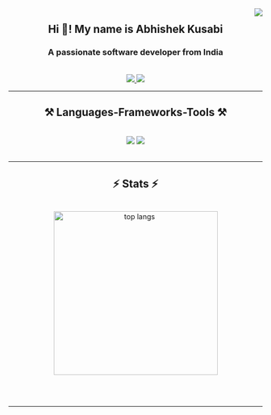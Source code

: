 <img align="right" src="https://visitor-badge.laobi.icu/badge?page_id=AbhishekKusabi.AbhishekKusabi" />

<h2 align="center">Hi 👋! My name is Abhishek Kusabi</h2>

<h3 align="center">A passionate software developer from India </h3>

<br/>

 <!-- Social Buttons  -->
<div align="center"> 
  <a href="mailto:kusabiabhishek@gmail.com" target ="_blank">
    <img src="https://img.icons8.com/?size=50&id=P7UIlhbpWzZm&format=png&color=000000?" target ="_blank" />
  </a>
  <a href="https://www.linkedin.com/in/abhishek-kusabi-364853241" target="_blank">
    <img src="https://img.icons8.com/?size=50&id=xuvGCOXi8Wyg&format=png&color=000000?" target="_blank" />
  </a>
</div>

 <hr/>
 
<h2 align="center">⚒️ Languages-Frameworks-Tools ⚒️</h2>
<br/>
<div align="center">
    <img src="https://skillicons.dev/icons?i=react,bootstrap,html,css,vscode" />
    <img src="https://skillicons.dev/icons?i=nodejs,python,javascript,express,mongodb,c,java" /><br>
</div>

<br/>
<hr/>


<h2 align="center">⚡ Stats ⚡</h2>
<br>
<div align=center>
  <img width=325 align="center" src="https://github-readme-stats.vercel.app/api/top-langs/?username=AbhishekKusabi&hide=HTML&langs_count=8&layout=compact&theme=react&border_radius=10&size_weight=0.5&count_weight=0.5&exclude_repo=github-readme-stats" alt="top langs" />
</div>

<br/><br/>

<hr/>
<br/>

